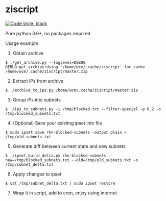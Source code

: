 # ziscript

[![Code style: black](https://img.shields.io/badge/code%20style-black-000000.svg)](https://github.com/psf/black)

Pure python 3.6+, no packages required

Usage example

1. Obtain archive

```
$ ./get_archive.py --loglevel=DEBUG
DEBUG:get_archive:Using '/home/wcm/.cache/ziscript' for cache
/home/wcm/.cache/ziscript/master.zip
```

2. Extract IPs from archive

```
$ ./archive_to_ips.py /home/wcm/.cache/ziscript/master.zip
```

3. Group IPs into subnets

```
$ ./ips_to_subnets.py -i /tmp/blocked.txt --filter-special -p 0.2 -o /tmp/blocked_subnets.txt
```

4. (Optional) Save your existing ipset into file

```
$ sudo ipset save rkn-blocked-subnets -output plain > /tmp/old_subnets.txt
```

5. Generate diff between current state and new subnets

```
$ ./ipset_build_delta.py rkn-blocked-subnets --new=/tmp/blocked_subnets.txt --old=/tmp/old_subnets.txt -o /tmp/subnet_delta.txt
```

6. Apply changes to ipset

```
$ cat /tmp/subnet_delta.txt | sudo ipset restore
```

7. Wrap it in script, add to cron, enjoy using internet
